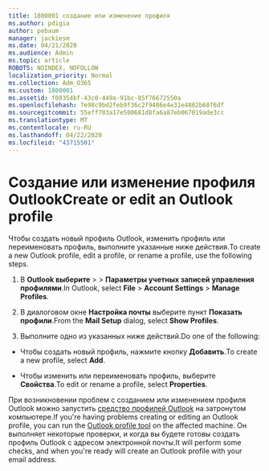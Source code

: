 ```yaml
---
title: 1800001 создание или изменение профиля
ms.author: pdigia
author: pebaum
manager: jackiesm
ms.date: 04/21/2020
ms.audience: Admin
ms.topic: article
ROBOTS: NOINDEX, NOFOLLOW
localization_priority: Normal
ms.collection: Adm_O365
ms.custom: 1800001
ms.assetid: f08354bf-43c0-449a-91bc-85f76672550a
ms.openlocfilehash: 7e98c9bd2feb9f36c2f9486e4e31e4882b68f6df
ms.sourcegitcommit: 55eff703a17e500681d8fa6a87eb067019ade3cc
ms.translationtype: MT
ms.contentlocale: ru-RU
ms.lasthandoff: 04/22/2020
ms.locfileid: "43715501"
---
```

# <a name="create-or-edit-an-outlook-profile"></a><span data-ttu-id="0bca7-102">Создание или изменение профиля Outlook</span><span class="sxs-lookup"><span data-stu-id="0bca7-102">Create or edit an Outlook profile</span></span>

<span data-ttu-id="0bca7-103">Чтобы создать новый профиль Outlook, изменить профиль или переименовать профиль, выполните указанные ниже действия.</span><span class="sxs-lookup"><span data-stu-id="0bca7-103">To create a new Outlook profile, edit a profile, or rename a profile, use the following steps.</span></span>
  
1. <span data-ttu-id="0bca7-104">В **Outlook выберите** \> \> **Параметры учетных записей** **управления профилями**.</span><span class="sxs-lookup"><span data-stu-id="0bca7-104">In Outlook, select **File** \> **Account Settings** \> **Manage Profiles**.</span></span>
    
2. <span data-ttu-id="0bca7-105">В диалоговом окне **Настройка почты** выберите пункт **Показать профили**.</span><span class="sxs-lookup"><span data-stu-id="0bca7-105">From the **Mail Setup** dialog, select **Show Profiles**.</span></span>
    
3. <span data-ttu-id="0bca7-106">Выполните одно из указанных ниже действий.</span><span class="sxs-lookup"><span data-stu-id="0bca7-106">Do one of the following:</span></span>
    
  - <span data-ttu-id="0bca7-107">Чтобы создать новый профиль, нажмите кнопку **Добавить**.</span><span class="sxs-lookup"><span data-stu-id="0bca7-107">To create a new profile, select **Add**.</span></span>
    
  - <span data-ttu-id="0bca7-108">Чтобы изменить или переименовать профиль, выберите **Свойства**.</span><span class="sxs-lookup"><span data-stu-id="0bca7-108">To edit or rename a profile, select **Properties**.</span></span>
    
<span data-ttu-id="0bca7-109">При возникновении проблем с созданием или изменением профиля Outlook можно запустить [средство профилей Outlook](https://aka.ms/SaRA-OutlookSetupProfile) на затронутом компьютере.</span><span class="sxs-lookup"><span data-stu-id="0bca7-109">If you're having problems creating or editing an Outlook profile, you can run the [Outlook profile tool](https://aka.ms/SaRA-OutlookSetupProfile) on the affected machine.</span></span> <span data-ttu-id="0bca7-110">Он выполняет некоторые проверки, и когда вы будете готовы создать профиль Outlook с адресом электронной почты.</span><span class="sxs-lookup"><span data-stu-id="0bca7-110">It will perform some checks, and when you're ready will create an Outlook profile with your email address.</span></span> 
  

